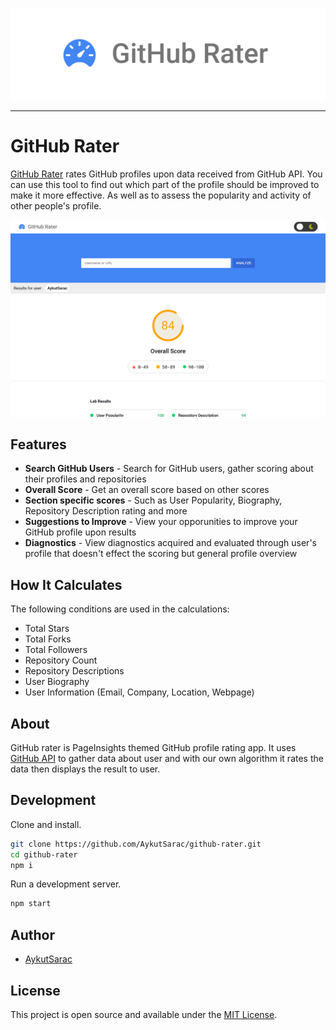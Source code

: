 <p align="center">
  <img src="./assets/logo.png">
</p>
<hr />

# GitHub Rater

[GitHub Rater](https://aykutsarac.github.io/github-rater) rates GitHub profiles upon data received from GitHub API. You can use this tool to find out which part of the profile should be improved to make it more effective. As well as to assess the popularity and activity of other people's profile.

![Screenshot](./assets/preview.png)

## Features

- **Search GitHub Users** - Search for GitHub users, gather scoring about their profiles and repositories
- **Overall Score** - Get an overall score based on other scores
- **Section specific scores** - Such as User Popularity, Biography, Repository Description rating and more
- **Suggestions to Improve** - View your opporunities to improve your GitHub profile upon results
- **Diagnostics** - View diagnostics acquired and evaluated through user's profile that doesn't effect the scoring but general profile overview

## How It Calculates

The following conditions are used in the calculations:

- Total Stars
- Total Forks
- Total Followers
- Repository Count
- Repository Descriptions
- User Biography
- User Information (Email, Company, Location, Webpage)

## About

GitHub rater is PageInsights themed GitHub profile rating app. It uses [GitHub API](https://docs.github.com/en/rest) to gather data about user and with our own algorithm it rates the data then displays the result to user.

## Development

Clone and install.

```bash
git clone https://github.com/AykutSarac/github-rater.git
cd github-rater
npm i
```

Run a development server.

```bash
npm start
```

## Author

- [AykutSarac](https://github.com/AykutSarac)

## License

This project is open source and available under the [MIT License](LICENSE).
